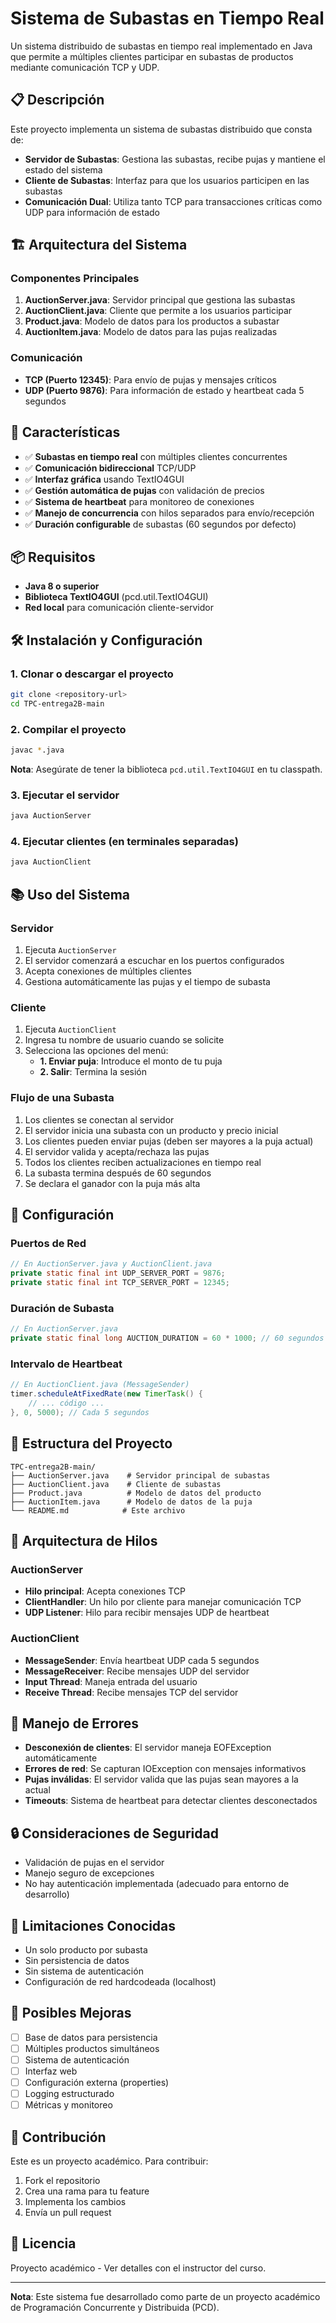 # Sistema de Subastas en Tiempo Real

Un sistema distribuido de subastas en tiempo real implementado en Java que permite a múltiples clientes participar en subastas de productos mediante comunicación TCP y UDP.

## 📋 Descripción

Este proyecto implementa un sistema de subastas distribuido que consta de:

- **Servidor de Subastas**: Gestiona las subastas, recibe pujas y mantiene el estado del sistema
- **Cliente de Subastas**: Interfaz para que los usuarios participen en las subastas
- **Comunicación Dual**: Utiliza tanto TCP para transacciones críticas como UDP para información de estado

## 🏗️ Arquitectura del Sistema

### Componentes Principales

1. **AuctionServer.java**: Servidor principal que gestiona las subastas
2. **AuctionClient.java**: Cliente que permite a los usuarios participar
3. **Product.java**: Modelo de datos para los productos a subastar
4. **AuctionItem.java**: Modelo de datos para las pujas realizadas

### Comunicación

- **TCP (Puerto 12345)**: Para envío de pujas y mensajes críticos
- **UDP (Puerto 9876)**: Para información de estado y heartbeat cada 5 segundos

## 🚀 Características

- ✅ **Subastas en tiempo real** con múltiples clientes concurrentes
- ✅ **Comunicación bidireccional** TCP/UDP
- ✅ **Interfaz gráfica** usando TextIO4GUI
- ✅ **Gestión automática de pujas** con validación de precios
- ✅ **Sistema de heartbeat** para monitoreo de conexiones
- ✅ **Manejo de concurrencia** con hilos separados para envío/recepción
- ✅ **Duración configurable** de subastas (60 segundos por defecto)

## 📦 Requisitos

- **Java 8 o superior**
- **Biblioteca TextIO4GUI** (pcd.util.TextIO4GUI)
- **Red local** para comunicación cliente-servidor

## 🛠️ Instalación y Configuración

### 1. Clonar o descargar el proyecto

```bash
git clone <repository-url>
cd TPC-entrega2B-main
```

### 2. Compilar el proyecto

```bash
javac *.java
```

**Nota**: Asegúrate de tener la biblioteca `pcd.util.TextIO4GUI` en tu classpath.

### 3. Ejecutar el servidor

```bash
java AuctionServer
```

### 4. Ejecutar clientes (en terminales separadas)

```bash
java AuctionClient
```

## 📚 Uso del Sistema

### Servidor

1. Ejecuta `AuctionServer`
2. El servidor comenzará a escuchar en los puertos configurados
3. Acepta conexiones de múltiples clientes
4. Gestiona automáticamente las pujas y el tiempo de subasta

### Cliente

1. Ejecuta `AuctionClient`
2. Ingresa tu nombre de usuario cuando se solicite
3. Selecciona las opciones del menú:
   - **1. Enviar puja**: Introduce el monto de tu puja
   - **2. Salir**: Termina la sesión

### Flujo de una Subasta

1. Los clientes se conectan al servidor
2. El servidor inicia una subasta con un producto y precio inicial
3. Los clientes pueden enviar pujas (deben ser mayores a la puja actual)
4. El servidor valida y acepta/rechaza las pujas
5. Todos los clientes reciben actualizaciones en tiempo real
6. La subasta termina después de 60 segundos
7. Se declara el ganador con la puja más alta

## 🔧 Configuración

### Puertos de Red

```java
// En AuctionServer.java y AuctionClient.java
private static final int UDP_SERVER_PORT = 9876;
private static final int TCP_SERVER_PORT = 12345;
```

### Duración de Subasta

```java
// En AuctionServer.java
private static final long AUCTION_DURATION = 60 * 1000; // 60 segundos
```

### Intervalo de Heartbeat

```java
// En AuctionClient.java (MessageSender)
timer.scheduleAtFixedRate(new TimerTask() {
    // ... código ...
}, 0, 5000); // Cada 5 segundos
```

## 📁 Estructura del Proyecto

```
TPC-entrega2B-main/
├── AuctionServer.java    # Servidor principal de subastas
├── AuctionClient.java    # Cliente de subastas
├── Product.java          # Modelo de datos del producto
├── AuctionItem.java      # Modelo de datos de la puja
└── README.md            # Este archivo
```

## 🧵 Arquitectura de Hilos

### AuctionServer
- **Hilo principal**: Acepta conexiones TCP
- **ClientHandler**: Un hilo por cliente para manejar comunicación TCP
- **UDP Listener**: Hilo para recibir mensajes UDP de heartbeat

### AuctionClient
- **MessageSender**: Envía heartbeat UDP cada 5 segundos
- **MessageReceiver**: Recibe mensajes UDP del servidor
- **Input Thread**: Maneja entrada del usuario
- **Receive Thread**: Recibe mensajes TCP del servidor

## 🐛 Manejo de Errores

- **Desconexión de clientes**: El servidor maneja EOFException automáticamente
- **Errores de red**: Se capturan IOException con mensajes informativos
- **Pujas inválidas**: El servidor valida que las pujas sean mayores a la actual
- **Timeouts**: Sistema de heartbeat para detectar clientes desconectados

## 🔒 Consideraciones de Seguridad

- Validación de pujas en el servidor
- Manejo seguro de excepciones
- No hay autenticación implementada (adecuado para entorno de desarrollo)

## 🚧 Limitaciones Conocidas

- Un solo producto por subasta
- Sin persistencia de datos
- Sin sistema de autenticación
- Configuración de red hardcodeada (localhost)

## 🔮 Posibles Mejoras

- [ ] Base de datos para persistencia
- [ ] Múltiples productos simultáneos
- [ ] Sistema de autenticación
- [ ] Interfaz web
- [ ] Configuración externa (properties)
- [ ] Logging estructurado
- [ ] Métricas y monitoreo

## 👥 Contribución

Este es un proyecto académico. Para contribuir:

1. Fork el repositorio
2. Crea una rama para tu feature
3. Implementa los cambios
4. Envía un pull request

## 📄 Licencia

Proyecto académico - Ver detalles con el instructor del curso.

---

**Nota**: Este sistema fue desarrollado como parte de un proyecto académico de Programación Concurrente y Distribuida (PCD).
